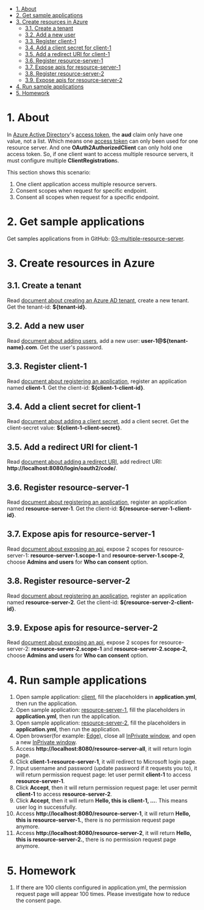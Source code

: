 - [1. About](#1-about)
- [2. Get sample applications](#2-get-sample-applications)
- [3. Create resources in Azure](#3-create-resources-in-azure)
    * [3.1. Create a tenant](#31-create-a-tenant)
    * [3.2. Add a new user](#32-add-a-new-user)
    * [3.3. Register client-1](#33-register-client-1)
    * [3.4. Add a client secret for client-1](#34-add-a-client-secret-for-client-1)
    * [3.5. Add a redirect URI for client-1](#35-add-a-redirect-uri-for-client-1)
    * [3.6. Register resource-server-1](#36-register-resource-server-1)
    * [3.7. Expose apis for resource-server-1](#37-expose-apis-for-resource-server-1)
    * [3.8. Register resource-server-2](#38-register-resource-server-2)
    * [3.9. Expose apis for resource-server-2](#39-expose-apis-for-resource-server-2)
- [4. Run sample applications](#4-run-sample-applications)
- [5. Homework](#5-homework)





# 1. About

In [Azure Active Directory]'s [access token], the **aud** claim only have one value, not a list. Which means one [access token] can only been used for one resource server. And one **OAuth2AuthorizedClient** can only hold one access token. So, if one client want to access multiple resource servers, it must configure multiple **ClientRegistration**s.

This section shows this scenario:
1. One client application access multiple resource servers.
2. Consent scopes when request for specific endpoint.
3. Consent all scopes when request for a specific endpoint.

# 2. Get sample applications
Get samples applications from in GitHub: [03-multiple-resource-server].

# 3. Create resources in Azure

## 3.1. Create a tenant
Read [document about creating an Azure AD tenant], create a new tenant. Get the tenant-id: **${tenant-id}**.

## 3.2. Add a new user
Read [document about adding users], add a new user: **user-1@${tenant-name}.com**. Get the user's password.

## 3.3. Register client-1
Read [document about registering an application], register an application named **client-1**. Get the client-id: **${client-1-client-id}**.

## 3.4. Add a client secret for client-1
Read [document about adding a client secret], add a client secret. Get the client-secret value: **${client-1-client-secret}**.

## 3.5. Add a redirect URI for client-1
Read [document about adding a redirect URI], add redirect URI: **http://localhost:8080/login/oauth2/code/**.

## 3.6. Register resource-server-1
Read [document about registering an application], register an application named **resource-server-1**. Get the client-id: **${resource-server-1-client-id}**.

## 3.7. Expose apis for resource-server-1
Read [document about exposing an api], expose 2 scopes for resource-server-1: **resource-server-1.scope-1** and **resource-server-1.scope-2**, choose **Admins and users** for **Who can consent** option.

## 3.8. Register resource-server-2
Read [document about registering an application], register an application named **resource-server-2**. Get the client-id: **${resource-server-2-client-id}**.

## 3.9. Expose apis for resource-server-2
Read [document about exposing an api], expose 2 scopes for resource-server-2: **resource-server-2.scope-1** and **resource-server-2.scope-2**, choose **Admins and users** for **Who can consent** option.

# 4. Run sample applications
1. Open sample application: [client], fill the placeholders in **application.yml**, then run the application.
2. Open sample application: [resource-server-1], fill the placeholders in **application.yml**, then run the application.
3. Open sample application: [resource-server-2], fill the placeholders in **application.yml**, then run the application.
4. Open browser(for example: [Edge]), close all [InPrivate window], and open a new [InPrivate window].
5. Access **http://localhost:8080/resource-server-all**, it will return login page.
6. Click **client-1-resource-server-1**, it will redirect to Microsoft login page.
7. Input username and password (update password if it requests you to), it will return permission request page: let user permit **client-1** to access **resource-server-1**.
8. Click **Accept**, then it will return permission request page: let user permit **client-1** to access **resource-server-2**.
9. Click **Accept**, then it will return **Hello, this is client-1, ...**. This means user log in successfully.
10. Access **http://localhost:8080/resource-server-1**, it will return **Hello, this is resource-server-1.**, there is no permission request page anymore.
11. Access **http://localhost:8080/resource-server-2**, it will return **Hello, this is resource-server-2.**, there is no permission request page anymore.

# 5. Homework
1. If there are 100 clients configured in application.yml, the permission request page will appear 100 times. Please investigate how to reduce the consent page.




[Azure Active Directory]: https://azure.microsoft.com/services/active-directory/
[OAuth2]: https://oauth.net/2/
[Spring Security]: https://spring.io/projects/spring-security
[OAuth 2.0 authorization code flow]: https://docs.microsoft.com/azure/active-directory/develop/v2-oauth2-auth-code-flow
[access token]: https://docs.microsoft.com/azure/active-directory/develop/access-tokens
[03-multiple-resource-server]: ../../../servlet/oauth2/03-multiple-resource-server
[document about creating an Azure AD tenant]: https://docs.microsoft.com/azure/active-directory/develop/quickstart-create-new-tenant#create-a-new-azure-ad-tenant
[document about registering an application]: https://docs.microsoft.com/azure/active-directory/develop/quickstart-register-app
[document about adding users]: https://docs.microsoft.com/azure/active-directory/fundamentals/add-users-azure-active-directory
[document about adding a client secret]: https://docs.microsoft.com/azure/active-directory/develop/quickstart-register-app#add-a-client-secret
[document about adding a redirect URI]: https://docs.microsoft.com/azure/active-directory/develop/quickstart-register-app#add-a-redirect-uri
[document about exposing an api]: https://docs.microsoft.com/azure/active-directory/develop/quickstart-configure-app-expose-web-apis
[client]: ../../../servlet/oauth2/03-multiple-resource-server/client
[resource-server-1]: ../../../servlet/oauth2/03-multiple-resource-server/resource-server-1
[resource-server-2]: ../../../servlet/oauth2/03-multiple-resource-server/resource-server-2
[Edge]: https://www.microsoft.com/edge?r=1
[InPrivate window]: https://support.microsoft.com/microsoft-edge/browse-inprivate-in-microsoft-edge-cd2c9a48-0bc4-b98e-5e46-ac40c84e27e2

